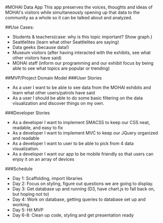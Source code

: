 #MOHAI Data App
This app preserves the voices, thoughts and ideas of MOHAI's visitors while simultaneously opening up that data to the community as a whole so it can be talked about and analyzed.

##Use Cases:
- Students & teachers(case: why is this topic important? Show graph.)
- Seattlelites (learn what other Seattlelites are saying)
- Data geeks (because data!)
- Museum visitors (after having interacted with the exhibits, see what other visitors have said)
- MOHAI staff (inform our programming and our exhibit focus by being able to see what topics are popular or trending)

##MVP/Project Domain Model
###User Stories
- As a user I want to be able to see data from the MOHAI exhibits and learn what other users/patrols have said
- As a user I should be able to do some basic filtering on the data visualization and discover things on my own.

###Developer Stories
- As a developer I want to implement SMACSS to keep our CSS neat, readable, and easy to fix
- As a developer I want to implement MVC to keep our JQuery organized and readable
- As a developer I want to user to be able to pick from 4 data visualization.
- As a developer I want our app to be mobile friendly so that users can enjoy it on an array of devices

###Schedule
- Day 1: Scaffolding, import libraries
- Day 2: Focus on styling, figure out questions we are going to display.
- Day 3: Get database up and running (D3, have chart.js to fall back on, but hoping not to)
- Day 4: Work on database, getting queries to database set up and working.
- Day 5: Hit MVP
- Day 6-8: Clean up code, styling and get presentation ready
